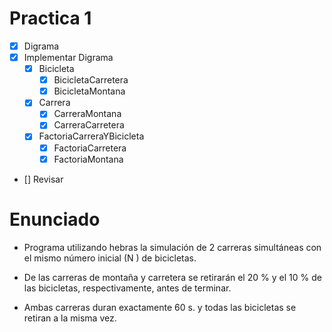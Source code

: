 # Practica 1
- [x] Digrama
- [x] Implementar Digrama
    - [x] Bicicleta
        - [x] BicicletaCarretera
        - [x] BicicletaMontana
    - [x] Carrera
        - [x] CarreraMontana
        - [x] CarreraCarretera
    - [x] FactoriaCarreraYBicicleta
        - [x] FactoriaCarretera
        - [x] FactoriaMontana
- [] Revisar 

# Enunciado

- Programa utilizando hebras la simulación de 2 carreras simultáneas con el mismo número inicial (N ) de bicicletas. 

- De las carreras de montaña y carretera se retirarán el 20 % y el 10 % de las bicicletas, respectivamente, antes de terminar. 

- Ambas carreras duran exactamente 60 s. y todas las bicicletas se retiran a la misma vez.
